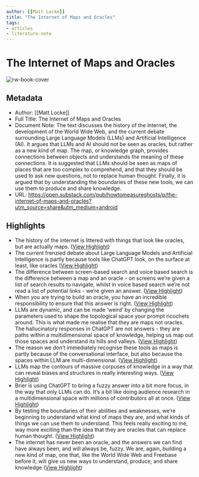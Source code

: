 ```yaml
---
author: [[Matt Locke]]
title: "The Internet of Maps and Oracles"
tags: 
- articles
- literature-note
---
```

# The Internet of Maps and Oracles

![rw-book-cover](https://substackcdn.com/image/fetch/w_1200,h_600,c_fill,f_jpg,q_auto:good,fl_progressive:steep,g_auto/https%3A%2F%2Fsubstack-post-media.s3.amazonaws.com%2Fpublic%2Fimages%2F8b239cb8-5115-4b51-99be-77316d184189_300x400.jpeg)

## Metadata
- Author: [[Matt Locke]]
- Full Title: The Internet of Maps and Oracles
- Document Note: The text discusses the history of the internet, the development of the World Wide Web, and the current debate surrounding Large Language Models (LLMs) and Artificial Intelligence (AI). It argues that LLMs and AI should not be seen as oracles, but rather as a new kind of map. The map, or knowledge graph, provides connections between objects and understands the meaning of these connections. It is suggested that LLMs should be seen as maps of places that are too complex to comprehend, and that they should be used to ask new questions, not to replace human thought. Finally, it is argued that by understanding the boundaries of these new tools, we can use them to produce and share knowledge.
- URL: https://open.substack.com/pub/howtomeasureghosts/p/the-internet-of-maps-and-oracles?utm_source=share&utm_medium=android

## Highlights
- The history of the internet is littered with things that look like oracles, but are actually maps. ([View Highlight](https://read.readwise.io/read/01gv1jyneq46cks83vs8nzt7h0))
- The current frenzied debate about Large Language Models and Artificial Intelligence is partly because tools like ChatGPT look, on the surface at least, like oracles ([View Highlight](https://read.readwise.io/read/01gv1jzpqxfq7jebx32rfs4m6k))
- The difference between screen-based search and voice based search is the difference between a map and an oracle - on screens we’re given a list of search results to navigate, whilst in voice based search we’re not read a list of potential links - we’re given an answer. ([View Highlight](https://read.readwise.io/read/01gv1k0qzk5bss0jpn2a72fed6))
- When you are trying to build an oracle, you have an incredible responsibility to ensure that this answer is right. ([View Highlight](https://read.readwise.io/read/01gv1k1cdp464e41mnpypm7k37))
- LLMs are dynamic, and can be made ‘weird’ by changing the parameters used to shape the topological space your prompt ricochets around. This is what made me realise that they are maps not oracles. The hallucinatory responses in ChatGPT are not answers - they are paths within a multidimensional space of knowledge, helping us map out those spaces and understand its hills and valleys. ([View Highlight](https://read.readwise.io/read/01gv1k8qj20nq90qmsvfahwyrc))
- The reason we don’t immediately recognise these tools as maps is partly because of the conversational interface, but also because the spaces within LLM are multi-dimensional. ([View Highlight](https://read.readwise.io/read/01gv1kaj6pn1mc9kxsnvmptcqd))
- LLMs map the contours of massive corpuses of knowledge in a way that can reveal biases and structures in really interesting ways. ([View Highlight](https://read.readwise.io/read/01gv1ka19ppgmxq4rzdjdydmnh))
- Brier is using ChatGPT to bring a fuzzy answer into a bit more focus, in the way that only LLMs can do. It’s a bit like doing audience research in a multidimensional space with millions of contributors all at once. ([View Highlight](https://read.readwise.io/read/01gv1kdpc2a3xe7h7ax1qxhcz7))
- By testing the boundaries of their abilities and weaknesses, we’re beginning to understand what kind of maps they are, and what kinds of things we can use them to understand. This feels really exciting to me, way more exciting than the idea that they are oracles that can replace human thought. ([View Highlight](https://read.readwise.io/read/01gv1keq0v0d5ebrpg1e7y1swa))
- The internet has never been an oracle, and the answers we can find have always been, and will always be, fuzzy. We are, again, building a new kind of map, one that, like the World Wide Web and Freebase before it, will give us new ways to understand, produce, and share knowledge ([View Highlight](https://read.readwise.io/read/01gv1kf3c3jr5j6j4tj7s5b28p))
